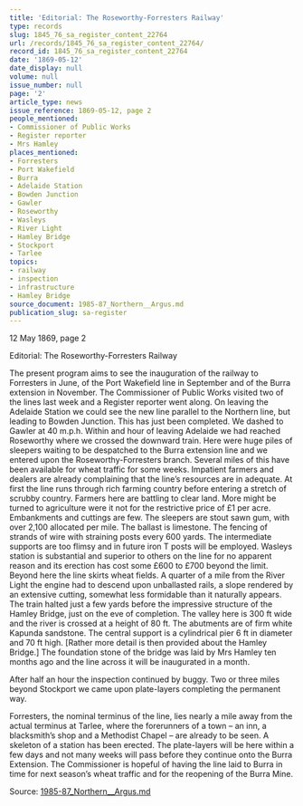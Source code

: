 ```yaml
---
title: 'Editorial: The Roseworthy-Forresters Railway'
type: records
slug: 1845_76_sa_register_content_22764
url: /records/1845_76_sa_register_content_22764/
record_id: 1845_76_sa_register_content_22764
date: '1869-05-12'
date_display: null
volume: null
issue_number: null
page: '2'
article_type: news
issue_reference: 1869-05-12, page 2
people_mentioned:
- Commissioner of Public Works
- Register reporter
- Mrs Hamley
places_mentioned:
- Forresters
- Port Wakefield
- Burra
- Adelaide Station
- Bowden Junction
- Gawler
- Roseworthy
- Wasleys
- River Light
- Hamley Bridge
- Stockport
- Tarlee
topics:
- railway
- inspection
- infrastructure
- Hamley Bridge
source_document: 1985-87_Northern__Argus.md
publication_slug: sa-register
---
```


12 May 1869, page 2

Editorial: The Roseworthy-Forresters Railway

The present program aims to see the inauguration of the railway to Forresters in June, of the Port Wakefield line in September and of the Burra extension in November.  The Commissioner of Public Works visited two of the lines last week and a Register reporter went along.  On leaving the Adelaide Station we could see the new line parallel to the Northern line, but leading to Bowden Junction.  This has just been completed.  We dashed to Gawler at 40 m.p.h.  Within and hour of leaving Adelaide we had reached Roseworthy where we crossed the downward train.  Here were huge piles of sleepers waiting to be despatched to the Burra extension line and we entered upon the Roseworthy-Forresters branch.  Several miles of this have been available for wheat traffic for some weeks.  Impatient farmers and dealers are already complaining that the line’s resources are in adequate.  At first the line runs through rich farming country before entering a stretch of scrubby country.  Farmers here are battling to clear land.  More might be turned to agriculture were it not for the restrictive price of £1 per acre.  Embankments and cuttings are few.  The sleepers are stout sawn gum, with over 2,100 allocated per mile.  The ballast is limestone.  The fencing of strands of wire with straining posts every 600 yards.  The intermediate supports are too flimsy and in future iron T posts will be employed.  Wasleys station is substantial and superior to others on the line for no apparent reason and its erection has cost some £600 to £700 beyond the limit.  Beyond here the line skirts wheat fields.  A quarter of a mile from the River Light the engine had to descend upon unballasted rails, a slope rendered by an extensive cutting, somewhat less formidable than it naturally appears.  The train halted just a few yards before the impressive structure of the Hamley Bridge, just on the eve of completion. The valley here is 300 ft wide and the river is crossed at a height of 80 ft.  The abutments are of firm white Kapunda sandstone.  The central support is a cylindrical pier 6 ft in diameter and 70 ft high.  [Rather more detail is then provided about the Hamley Bridge.]  The foundation stone of the bridge was laid by Mrs Hamley ten months ago and the line across it will be inaugurated in a month.

After half an hour the inspection continued by buggy.  Two or three miles beyond Stockport we came upon plate-layers completing the permanent way.

Forresters, the nominal terminus of the line, lies nearly a mile away from the actual terminus at Tarlee, where the forerunners of a town – an inn, a blacksmith’s shop and a Methodist Chapel – are already to be seen.  A skeleton of a station has been erected.  The plate-layers will be here within a few days and not many weeks will pass before they continue onto the Burra Extension.  The Commissioner is hopeful of having the line laid to Burra in time for next season’s wheat traffic and for the reopening of the Burra Mine.


Source: [1985-87_Northern__Argus.md](/downloads/markdown/1985-87_Northern__Argus.md)
